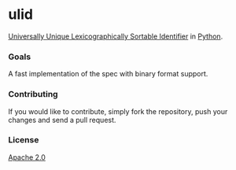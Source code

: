 # ulid

[Universally Unique Lexicographically Sortable Identifier](https://github.com/alizain/ulid) in [Python](https://www.python.org/).

### Goals

A fast implementation of the spec with binary format support.

### Contributing

If you would like to contribute, simply fork the repository, push your changes and send a pull request.

### License

[Apache 2.0](LICENSE)
